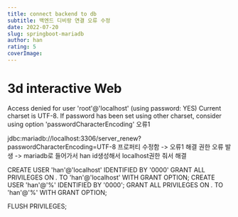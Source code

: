 ```yaml
---
title: connect backend to db
subtitle: 백엔드 디비랑 연결 오류 수정
date: 2022-07-20
slug: springboot-mariadb
author: han
rating: 5
coverImage: 
---
```


# 3d interactive Web
Access denied for user 'root'@'localhost' (using password: YES)
Current charset is UTF-8. If password has been set using other charset, consider using option 'passwordCharacterEncoding'
오류1

jdbc:mariadb://localhost:3306/server_renew?passwordCharacterEncoding=UTF-8 
프로퍼티 수정함
-> 오류1 해결 권한 오류 발생
-> mariadb로 들어가서 han id생성해서 localhost권한 줘서 해결

CREATE USER 'han'@'localhost' IDENTIFIED BY '0000'
GRANT ALL PRIVILEGES ON *.* TO 'han'@'localhost' WITH GRANT OPTION;
CREATE USER 'han'@'%' IDENTIFIED BY '0000';
GRANT ALL PRIVILEGES ON *.* TO 'han'@'%' WITH GRANT OPTION;

FLUSH PRIVILEGES;


